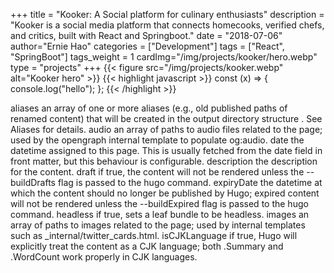 +++
title = "Kooker: A Social platform for culinary enthusiasts"
description = "Kooker is a social media platform that connects homecooks, verified chefs, and critics, built with React and Springboot."
date = "2018-07-06"
author="Ernie Hao"
categories = ["Development"]
tags = ["React", "SpringBoot"]
tags_weight = 1
cardImg="/img/projects/kooker/hero.webp"
type = "projects"
+++
{{< figure src="/img/projects/kooker.webp" alt="Kooker hero" >}}
{{< highlight javascript >}}
const (x) => {
  console.log("hello");
};
{{< /highlight >}}

aliases
an array of one or more aliases (e.g., old published paths of renamed content) that will be created in the output directory structure . See Aliases for details.
audio
an array of paths to audio files related to the page; used by the opengraph internal template to populate og:audio.
date
the datetime assigned to this page. This is usually fetched from the date field in front matter, but this behaviour is configurable.
description
the description for the content.
draft
if true, the content will not be rendered unless the --buildDrafts flag is passed to the hugo command.
expiryDate
the datetime at which the content should no longer be published by Hugo; expired content will not be rendered unless the --buildExpired flag is passed to the hugo command.
headless
if true, sets a leaf bundle to be headless.
images
an array of paths to images related to the page; used by internal templates such as _internal/twitter_cards.html.
isCJKLanguage
if true, Hugo will explicitly treat the content as a CJK language; both .Summary and .WordCount work properly in CJK languages.
